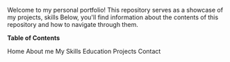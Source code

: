 
Welcome to my personal portfolio! This repository serves as a showcase of my projects, skills Below, you'll find information about the contents of this repository and how to navigate through them.

**Table of Contents**

Home
About me
My Skills
Education
Projects
Contact


